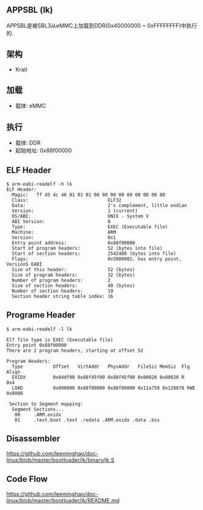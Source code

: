 APPSBL (lk)
----------------------------------------

APPSBL是被SBL3从eMMC上加载到DDR(0x40000000 ~ 0xFFFFFFFF)中执行的.

架构
----------------------------------------

* Krait

加载
----------------------------------------

* 载体: eMMC

执行
----------------------------------------

* 载体: DDR
* 起始地址: 0x88f00000

ELF Header
----------------------------------------

```
$ arm-eabi-readelf -h lk
ELF Header:
  Magic:   7f 45 4c 46 01 01 01 00 00 00 00 00 00 00 00 00
  Class:                             ELF32
  Data:                              2's complement, little endian
  Version:                           1 (current)
  OS/ABI:                            UNIX - System V
  ABI Version:                       0
  Type:                              EXEC (Executable file)
  Machine:                           ARM
  Version:                           0x1
  Entry point address:               0x88f00000
  Start of program headers:          52 (bytes into file)
  Start of section headers:          2542408 (bytes into file)
  Flags:                             0x5000002, has entry point, Version5 EABI
  Size of this header:               52 (bytes)
  Size of program headers:           32 (bytes)
  Number of program headers:         2
  Size of section headers:           40 (bytes)
  Number of section headers:         19
  Section header string table index: 16
```

Programe Header
----------------------------------------

```
$ arm-eabi-readelf -l lk

Elf file type is EXEC (Executable file)
Entry point 0x88f00000
There are 2 program headers, starting at offset 52

Program Headers:
  Type           Offset   VirtAddr   PhysAddr   FileSiz MemSiz  Flg Align
  EXIDX          0x04df00 0x88f45f00 0x88f45f00 0x00020 0x00020 R   0x4
  LOAD           0x008000 0x88f00000 0x88f00000 0x11a758 0x128878 RWE 0x8000

 Section to Segment mapping:
  Segment Sections...
   00     .ARM.exidx
   01     .text.boot .text .rodata .ARM.exidx .data .bss
```

Disassembler
----------------------------------------

https://github.com/leeminghao/doc-linux/blob/master/bootloader/lk/binary/lk.S

Code Flow
----------------------------------------

https://github.com/leeminghao/doc-linux/blob/master/bootloader/lk/README.md

